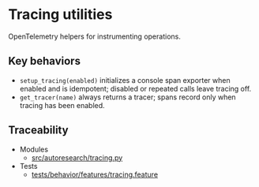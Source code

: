 # Tracing utilities

OpenTelemetry helpers for instrumenting operations.

## Key behaviors

- `setup_tracing(enabled)` initializes a console span exporter when enabled and is idempotent; disabled or repeated calls leave tracing off.
- `get_tracer(name)` always returns a tracer; spans record only when tracing has been enabled.

## Traceability

- Modules
  - [src/autoresearch/tracing.py][m1]
- Tests
  - [tests/behavior/features/tracing.feature][t1]

[m1]: ../../src/autoresearch/tracing.py
[t1]: ../../tests/behavior/features/tracing.feature
